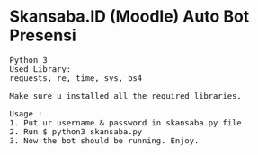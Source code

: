 # Skansaba.ID (Moodle) Auto Bot Presensi
<pre>
Python 3
Used Library:
requests, re, time, sys, bs4

Make sure u installed all the required libraries.

Usage : 
1. Put ur username & password in skansaba.py file
2. Run $ python3 skansaba.py
3. Now the bot should be running. Enjoy.

